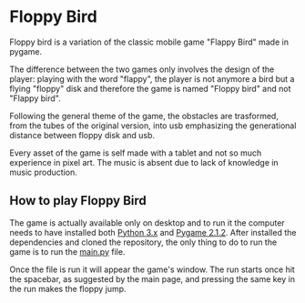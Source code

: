 # Floppy Bird

Floppy bird is a variation of the classic mobile game "Flappy Bird" made in pygame.

The difference between the two games only involves the design of the player: playing with the word "flappy", the player is not anymore a bird but a flying "floppy" disk and therefore the game is named "Floppy bird" and not "Flappy bird". 

Following the general theme of the game, the obstacles are trasformed, from the tubes of the original version, into usb emphasizing the generational distance between floppy disk and usb.

Every asset of the game is self made with a tablet and not so much experience in pixel art. The music is absent due to lack of knowledge in music production.

## How to play Floppy Bird

The game is actually available only on desktop and to run it the computer needs to have installed both [Python 3.x](https://www.python.org/downloads/) and [Pygame 2.1.2](https://www.pygame.org/download.shtml). After installed the dependencies and cloned the repository, the only thing to do to run the game is to run the [main.py](https://github.com/lucaincarnato/floppy-bird/blob/main/src/main.py) file.

Once the file is run it will appear the game's window. The run starts once hit the spacebar, as suggested by the main page, and pressing the same key in the run makes the floppy jump.
